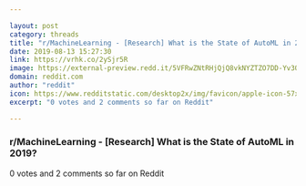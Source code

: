 ```yaml
---

layout: post
category: threads
title: "r/MachineLearning - [Research] What is the State of AutoML in 2019?"
date: 2019-08-13 15:27:30
link: https://vrhk.co/2ySjr5R
image: https://external-preview.redd.it/5VFRwZNtRHjQjQ8vkNYZTZO7DD-Yv3QPC6D4erOKRnM.jpg?auto=webp&s=a647e25cbcabb7b6b20ce420e19353cf7a5a823d
domain: reddit.com
author: "reddit"
icon: https://www.redditstatic.com/desktop2x/img/favicon/apple-icon-57x57.png
excerpt: "0 votes and 2 comments so far on Reddit"

---
```


### r/MachineLearning - [Research] What is the State of AutoML in 2019?

0 votes and 2 comments so far on Reddit